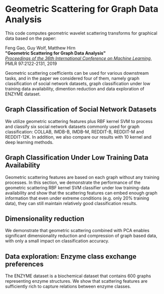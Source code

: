 # Geometric Scattering for Graph Data Analysis

This code computes geometric wavelet scattering transforms for graphical data based on the paper:

Feng Gao, Guy Wolf, Matthew Hirn<br/>
**"Geometric Scattering for Graph Data Analysis"**<br/>
[*Proceedings of the 36th International Conference on Machine Learning*](http://proceedings.mlr.press/v97/gao19e.html), PMLR 97:2122-2131, 2019


Geometric scattering coefficients can be used for various downstream tasks, and in the paper we considered four of them, namely graph classification of social network datasets, graph classification under low training data availability, dimention reduction and data exploration of ENZYME dataset. 

## Graph Classification of Social Network Datasets

We utilize geometric scattering features plus RBF kernel SVM to process and classify six social network datasets commonly used for graph classification: COLLAB, IMDB-B, IMDB-M, REDDIT-B, REDDIT-M and REDDIT-12K. In addition, we also compare our results with 10 kernel and deep learning methods.

## Graph Classification Under Low Training Data Availability

Geometric scattering features are based on each graph without any training processes. In this section, we demonstrate the performance of the geometric scattering RBF kernel SVM classifier under low training-data availability and show that the scattering features can embed enough graph information that even under extreme conditions (e.g. only 20% training data), they can still maintain relatively good classification results.

## Dimensionality reduction

We demonstrate that geometric scattering combined with PCA enables significant dimensionality reduction and compression of graph based data, with only a small impact on classification accuracy.

## Data exploration: Enzyme class exchange preferences

The ENZYME dataset is a biochemical dataset that contains 600 graphs representing enzyme structures. We show that scattering features are sufficiently rich to capture relations between enzyme classes.

